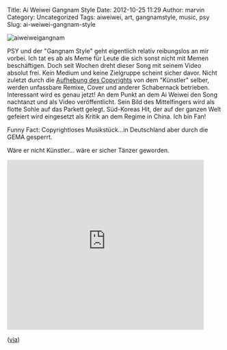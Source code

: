 Title: Ai Weiwei Gangnam Style
Date: 2012-10-25 11:29
Author: marvin
Category: Uncategorized
Tags: aiweiwei, art, gangnamstyle, music, psy
Slug: ai-weiwei-gangnam-style

![aiweiweigangnam]({static}/images/aiweiweigangnam.jpg)

PSY und der "Gangnam Style" geht eigentlich relativ reibungslos an mir
vorbei. Ich tat es ab als Meme für Leute die sich sonst nicht mit Memen
beschäftigen. Doch seit Wochen dreht dieser Song mit seinem Video
absolut frei. Kein Medium und keine Zielgruppe scheint sicher davor.
Nicht zuletzt durch die [Aufhebung des
Copyrights](http://www.techdirt.com/articles/20121002/11573120572/gangnam-style-shows-what-can-happen-when-you-dont-lean-copyright.shtml)
von dem "Künstler" selber, werden unfassbare Remixe, Cover und anderer
Schabernack betrieben. Interessant wird es genau jetzt! An dem Punkt an
dem Ai Weiwei den Song nachtanzt und als Video veröffentlicht. Sein Bild
des Mittelfingers wird als flotte Sohle auf das Parkett gelegt.
Süd-Koreas Hit, der auf der ganzen Welt gefeiert wird eingesetzt als
Kritik an dem Regime in China. Ich bin Fan!

Funny Fact: Copyrightloses Musikstück...in Deutschland aber durch die
GEMA gesperrt.

Wäre er nicht Künstler... wäre er sicher Tänzer geworden.

<!-- Start of guardian embedded video -->  

<!-- To prevent the video from auto playing set 'a=true' in the following line of code-->  

<iframe src="http://gu-embedded-video.appspot.com/?a=false&amp;u=/music/video/2012/oct/24/ai-weiwei-gangnam-style-video" style="border:0; overflow:hidden;" scrolling="no" width="460px" height="397px"></iframe>  
<!-- End of guardian embedded video -->

([via](http://www.crackajack.de/2012/10/25/ai-wei-wei-does-gangnam-style/))

